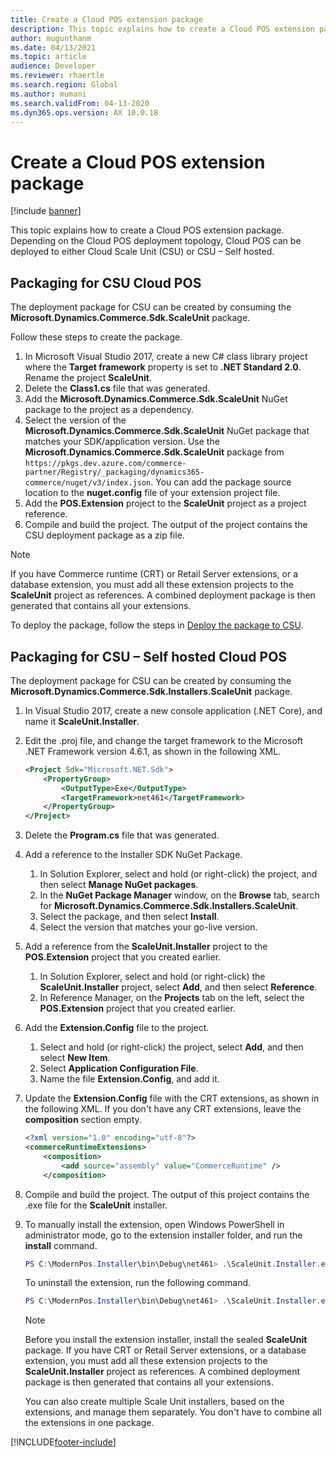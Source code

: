```yaml
---
title: Create a Cloud POS extension package 
description: This topic explains how to create a Cloud POS extension package.
author: mugunthanm
ms.date: 04/13/2021
ms.topic: article
audience: Developer
ms.reviewer: rhaertle
ms.search.region: Global
ms.author: mumani
ms.search.validFrom: 04-13-2020
ms.dyn365.ops.version: AX 10.0.18
---
```


# Create a Cloud POS extension package

[!include [banner](../../../includes/banner.md)]

This topic explains how to create a Cloud POS extension package. Depending on the Cloud POS deployment topology, Cloud POS can be deployed to either Cloud Scale Unit (CSU) or CSU – Self hosted.

## Packaging for CSU Cloud POS

The deployment package for CSU can be created by consuming the **Microsoft.Dynamics.Commerce.Sdk.ScaleUnit** package.

Follow these steps to create the package.

1. In Microsoft Visual Studio 2017, create a new C\# class library project where the **Target framework** property is set to **.NET Standard 2.0**. Rename the project **ScaleUnit**.
2. Delete the **Class1.cs** file that was generated.
3. Add the **Microsoft.Dynamics.Commerce.Sdk.ScaleUnit** NuGet package to the project as a dependency.
4. Select the version of the **Microsoft.Dynamics.Commerce.Sdk.ScaleUnit** NuGet package that matches your SDK/application version. Use the **Microsoft.Dynamics.Commerce.Sdk.ScaleUnit** package from `https://pkgs.dev.azure.com/commerce-partner/Registry/_packaging/dynamics365-commerce/nuget/v3/index.json`. You can add the package source location to the **nuget.config** file of your extension project file.
5. Add the **POS.Extension** project to the **ScaleUnit** project as a project reference.
6. Compile and build the project. The output of the project contains the CSU deployment package as a zip file.

> [!NOTE]
> If you have Commerce runtime (CRT) or Retail Server extensions, or a database extension, you must add all these extension projects to the **ScaleUnit** project as references. A combined deployment package is then generated that contains all your extensions.

To deploy the package, follow the steps in [Deploy the package to CSU](../retail-sdk/retail-sdk-packaging.md#deploy-the-package-to-csu).

## Packaging for CSU – Self hosted Cloud POS

The deployment package for CSU can be created by consuming the **Microsoft.Dynamics.Commerce.Sdk.Installers.ScaleUnit** package.

1. In Visual Studio 2017, create a new console application (.NET Core), and name it **ScaleUnit.Installer**.
2. Edit the .proj file, and change the target framework to the Microsoft .NET Framework version 4.6.1, as shown in the following XML.

    ```xml
    <Project Sdk="Microsoft.NET.Sdk">
        <PropertyGroup>
            <OutputType>Exe</OutputType>
            <TargetFramework>net461</TargetFramework>
        </PropertyGroup>
    </Project>
    ```

3. Delete the **Program.cs** file that was generated.
4. Add a reference to the Installer SDK NuGet Package.

    1. In Solution Explorer, select and hold (or right-click) the project, and then select **Manage NuGet packages**.
    2. In the **NuGet Package Manager** window, on the **Browse** tab, search for **Microsoft.Dynamics.Commerce.Sdk.Installers.ScaleUnit**.
    3. Select the package, and then select **Install**.
    4. Select the version that matches your go-live version.

5. Add a reference from the **ScaleUnit.Installer** project to the **POS.Extension** project that you created earlier.

    1. In Solution Explorer, select and hold (or right-click) the **ScaleUnit.Installer** project, select **Add**, and then select **Reference**.
    2. In Reference Manager, on the **Projects** tab on the left, select the **POS.Extension** project that you created earlier.

6. Add the **Extension.Config** file to the project.

    1. Select and hold (or right-click) the project, select **Add**, and then select **New Item**.
    2. Select **Application Configuration File**.
    3. Name the file **Extension.Config**, and add it.

7. Update the **Extension.Config** file with the CRT extensions, as shown in the following XML. If you don't have any CRT extensions, leave the **composition** section empty.

    ```xml
    <?xml version="1.0" encoding="utf-8"?>
    <commerceRuntimeExtensions>
        <composition>
            <add source="assembly" value="CommerceRuntime" />
        </composition>
    ```

8. Compile and build the project. The output of this project contains the .exe file for the **ScaleUnit** installer.
9. To manually install the extension, open Windows PowerShell in administrator mode, go to the extension installer folder, and run the **install** command.

    ```powershell
    PS C:\ModernPos.Installer\bin\Debug\net461> .\ScaleUnit.Installer.exe install
    ```

    To uninstall the extension, run the following command.

    ```powershell
    PS C:\ModernPos.Installer\bin\Debug\net461> .\ScaleUnit.Installer.exe
    ```

    > [!NOTE]
    > Before you install the extension installer, install the sealed **ScaleUnit** package. If you have CRT or Retail Server extensions, or a database extension, you must add all these extension projects to the **ScaleUnit.Installer** project as references. A combined deployment package is then generated that contains all your extensions.
    >
    > You can also create multiple Scale Unit installers, based on the extensions, and manage them separately. You don't have to combine all the extensions in one package.

[!INCLUDE[footer-include](../../../includes/footer-banner.md)]
